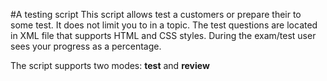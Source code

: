 #A testing script
This script allows test a customers or prepare their to some test. 
It does not limit you to in a topic. The test questions are located in XML file that supports HTML and CSS styles. 
During the exam/test user sees your progress as a percentage.

The script supports two modes: **test** and **review**
